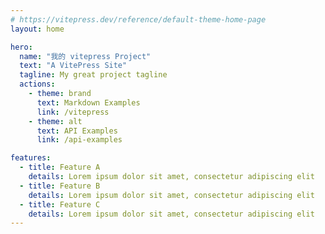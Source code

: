 ```yaml
---
# https://vitepress.dev/reference/default-theme-home-page
layout: home

hero:
  name: "我的 vitepress Project"
  text: "A VitePress Site"
  tagline: My great project tagline
  actions:
    - theme: brand
      text: Markdown Examples
      link: /vitepress
    - theme: alt
      text: API Examples
      link: /api-examples

features:
  - title: Feature A
    details: Lorem ipsum dolor sit amet, consectetur adipiscing elit
  - title: Feature B
    details: Lorem ipsum dolor sit amet, consectetur adipiscing elit
  - title: Feature C
    details: Lorem ipsum dolor sit amet, consectetur adipiscing elit
---
```


